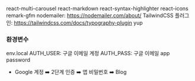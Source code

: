 react-multi-carousel
react-markdown
react-syntax-highlighter
react-icons
remark-gfm
nodemailer: https://nodemailer.com/about/
TailwindCSS 플러그인: https://tailwindcss.com/docs/typography-plugin
yup

### 환경변수

env.local
AUTH_USER: 구글 이메일 계정
AUTH_PASS: 구글 이메일 app password

- Google 계정 ➡️ 2단계 인증 ➡️ 앱 비밀번호 ➡️ Blog
